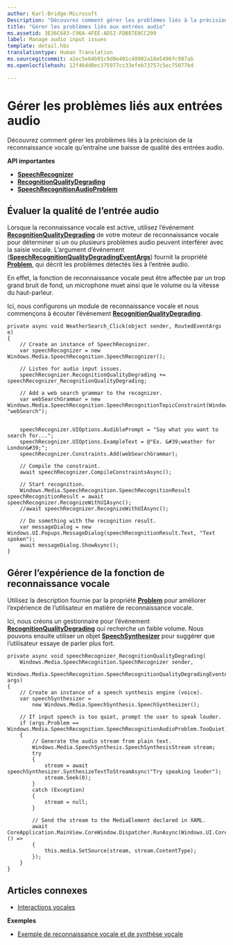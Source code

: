```yaml
---
author: Karl-Bridge-Microsoft
Description: "Découvrez comment gérer les problèmes liés à la précision de la reconnaissance vocale qu’entraîne une baisse de qualité des entrées audio."
title: "Gérer les problèmes liés aux entrées audio"
ms.assetid: 3E36C683-C96A-4FEE-AD52-FDB87E0CC299
label: Manage audio input issues
template: detail.hbs
translationtype: Human Translation
ms.sourcegitcommit: a2ec5e64b91c9d0e401c48902a18e5496fc987ab
ms.openlocfilehash: 12f46dd0ec375977cc33efeb73757c5ec75077bd

---
```


# Gérer les problèmes liés aux entrées audio

Découvrez comment gérer les problèmes liés à la précision de la reconnaissance vocale qu’entraîne une baisse de qualité des entrées audio.

**API importantes**

-   [**SpeechRecognizer**](https://msdn.microsoft.com/library/windows/apps/dn653226)
-   [**RecognitionQualityDegrading**](https://msdn.microsoft.com/library/windows/apps/dn653243)
-   [**SpeechRecognitionAudioProblem**](https://msdn.microsoft.com/library/windows/apps/dn631406)




## Évaluer la qualité de l’entrée audio


Lorsque la reconnaissance vocale est active, utilisez l’événement [**RecognitionQualityDegrading**](https://msdn.microsoft.com/library/windows/apps/dn653243) de votre moteur de reconnaissance vocale pour déterminer si un ou plusieurs problèmes audio peuvent interférer avec la saisie vocale. L’argument d’événement ([**SpeechRecognitionQualityDegradingEventArgs**](https://msdn.microsoft.com/library/windows/apps/dn631430)) fournit la propriété [**Problem**](https://msdn.microsoft.com/library/windows/apps/dn631431), qui décrit les problèmes détectés liés à l’entrée audio.

En effet, la fonction de reconnaissance vocale peut être affectée par un trop grand bruit de fond, un microphone muet ainsi que le volume ou la vitesse du haut-parleur.

Ici, nous configurons un module de reconnaissance vocale et nous commençons à écouter l’événement [**RecognitionQualityDegrading**](https://msdn.microsoft.com/library/windows/apps/dn653243).

```CSharp
private async void WeatherSearch_Click(object sender, RoutedEventArgs e)
{
    // Create an instance of SpeechRecognizer.
    var speechRecognizer = new Windows.Media.SpeechRecognition.SpeechRecognizer();

    // Listen for audio input issues.
    speechRecognizer.RecognitionQualityDegrading += speechRecognizer_RecognitionQualityDegrading;

    // Add a web search grammar to the recognizer.
    var webSearchGrammar = new Windows.Media.SpeechRecognition.SpeechRecognitionTopicConstraint(Windows.Media.SpeechRecognition.SpeechRecognitionScenario.WebSearch, "webSearch");


    speechRecognizer.UIOptions.AudiblePrompt = "Say what you want to search for...";
    speechRecognizer.UIOptions.ExampleText = @"Ex. &#39;weather for London&#39;";
    speechRecognizer.Constraints.Add(webSearchGrammar);

    // Compile the constraint.
    await speechRecognizer.CompileConstraintsAsync();

    // Start recognition.
    Windows.Media.SpeechRecognition.SpeechRecognitionResult speechRecognitionResult = await speechRecognizer.RecognizeWithUIAsync();
    //await speechRecognizer.RecognizeWithUIAsync();

    // Do something with the recognition result.
    var messageDialog = new Windows.UI.Popups.MessageDialog(speechRecognitionResult.Text, "Text spoken");
    await messageDialog.ShowAsync();
}
```

## Gérer l’expérience de la fonction de reconnaissance vocale


Utilisez la description fournie par la propriété [**Problem**](https://msdn.microsoft.com/library/windows/apps/dn631431) pour améliorer l’expérience de l’utilisateur en matière de reconnaissance vocale.

Ici, nous créons un gestionnaire pour l’événement [**RecognitionQualityDegrading**](https://msdn.microsoft.com/library/windows/apps/dn653243) qui recherche un faible volume. Nous pouvons ensuite utiliser un objet [**SpeechSynthesizer**](https://msdn.microsoft.com/library/windows/apps/dn298152) pour suggérer que l’utilisateur essaye de parler plus fort.

```CSharp
private async void speechRecognizer_RecognitionQualityDegrading(
    Windows.Media.SpeechRecognition.SpeechRecognizer sender,
    Windows.Media.SpeechRecognition.SpeechRecognitionQualityDegradingEventArgs args)
{
    // Create an instance of a speech synthesis engine (voice).
    var speechSynthesizer =
        new Windows.Media.SpeechSynthesis.SpeechSynthesizer();

    // If input speech is too quiet, prompt the user to speak louder.
    if (args.Problem == Windows.Media.SpeechRecognition.SpeechRecognitionAudioProblem.TooQuiet)
    {
        // Generate the audio stream from plain text.
        Windows.Media.SpeechSynthesis.SpeechSynthesisStream stream;
        try
        {
            stream = await speechSynthesizer.SynthesizeTextToStreamAsync("Try speaking louder");
            stream.Seek(0);
        }
        catch (Exception)
        {
            stream = null;
        }

        // Send the stream to the MediaElement declared in XAML.
        await CoreApplication.MainView.CoreWindow.Dispatcher.RunAsync(Windows.UI.Core.CoreDispatcherPriority.High, () =>
        {
            this.media.SetSource(stream, stream.ContentType);
        });
    }
}
```

## Articles connexes


* [Interactions vocales](speech-interactions.md)

**Exemples**
* [Exemple de reconnaissance vocale et de synthèse vocale](http://go.microsoft.com/fwlink/p/?LinkID=619897)
 

 







<!--HONumber=Aug16_HO3-->


